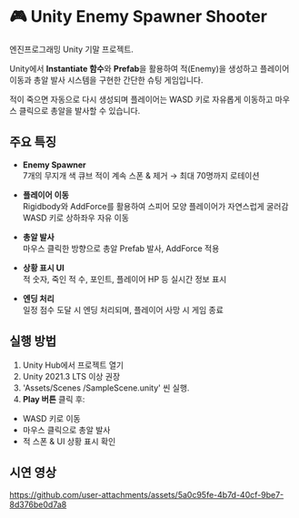 # 🎮 Unity Enemy Spawner Shooter

엔진프로그래밍 Unity 기말 프로젝트.

Unity에서 **Instantiate 함수**와 **Prefab**을 활용하여 적(Enemy)을 생성하고 플레이어 이동과 총알 발사 시스템을 구현한 간단한 슈팅 게임입니다.

적이 죽으면 자동으로 다시 생성되며 플레이어는 WASD 키로 자유롭게 이동하고 마우스 클릭으로 총알을 발사할 수 있습니다.



## 주요 특징

- **Enemy Spawner**  
  7개의 무지개 색 큐브 적이 계속 스폰 & 제거 → 최대 70명까지 로테이션

- **플레이어 이동**  
  Rigidbody와 AddForce를 활용하여 스피어 모양 플레이어가 자연스럽게 굴러감  
  WASD 키로 상하좌우 자유 이동

- **총알 발사**  
  마우스 클릭한 방향으로 총알 Prefab 발사, AddForce 적용

- **상황 표시 UI**  
  적 숫자, 죽인 적 수, 포인트, 플레이어 HP 등 실시간 정보 표시

- **엔딩 처리**  
  일정 점수 도달 시 엔딩 처리되며, 플레이어 사망 시 게임 종료



## 실행 방법

1. Unity Hub에서 프로젝트 열기
2. Unity 2021.3 LTS 이상 권장
3. 'Assets/Scenes
/SampleScene.unity' 씬 실행.
4. **Play 버튼** 클릭 후:
 - WASD 키로 이동
 - 마우스 클릭으로 총알 발사
 - 적 스폰 & UI 상황 표시 확인


## 시연 영상


https://github.com/user-attachments/assets/5a0c95fe-4b7d-40cf-9be7-8d376be0d7a8




